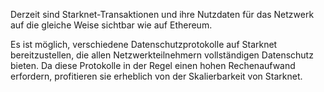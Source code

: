 Derzeit sind Starknet-Transaktionen und ihre Nutzdaten für das Netzwerk auf die gleiche Weise sichtbar wie auf Ethereum.

Es ist möglich, verschiedene Datenschutzprotokolle auf Starknet bereitzustellen, die allen Netzwerkteilnehmern vollständigen Datenschutz bieten. Da diese Protokolle in der Regel einen hohen Rechenaufwand erfordern, profitieren sie erheblich von der Skalierbarkeit von Starknet.